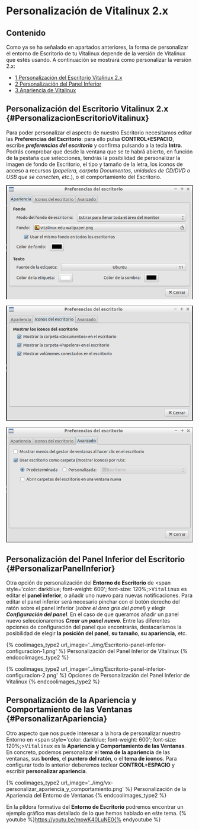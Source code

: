 # Personalización de Vitalinux 2.x

## Contenido

Como ya se ha señalado en apartados anteriores, la forma de personalizar el entorno de Escritorio de tu Vitalinux depende de la versión de Vitalinux que estés usando.  A continuación se mostrará como personalizar la versión 2.x:

- [1 Personalización del Escritorio Vitalinux 2.x](#PersonalizacionEscritorioVitalinux)
- [2 Personalización del Panel Inferior](#PersonalizarPanelInferior)
- [3 Apariencia de Vitalinux](#PersonalizarApariencia)

## Personalización del Escritorio Vitalinux 2.x {#PersonalizacionEscritorioVitalinux}

Para poder personalizar el aspecto de nuestro Escritorio necesitamos editar las **Preferencias del Escritorio**: para ello pulsa **CONTROL+ESPACIO**, escribe ***preferencias del escritorio*** y confirma pulsando a la tecla **Intro**.  Podrás comprobar que desde la ventana que se te habrá abierto, en función de la pestaña que selecciones, tendrás la posibilidad de personalizar la imagen de fondo de Escritorio, el tipo y tamaño de la letra, los iconos de acceso a recursos (*papelera, carpeta Documentos, unidades de CD/DVD o USB que se conecten, etc.*), o el comportamiento del Escritorio.

![Preferencias del Escritorio Vitalinux](../img/Escritorio-preferencias-1.png)

![Iconos a mostrar en el Escritorio Vitalinux](../img/Escritorio-preferencias-2.png)

![Comportamiento del Escritorio Vitalinux](../img/Escritorio-preferencias-3.png)

## Personalización del Panel Inferior del Escritorio {#PersonalizarPanelInferior}

Otra opción de personalización del **Entorno de Escritorio** de <span style='color: darkblue; font-weight: 600'; font-size: 120%;><tt>Vitalinux</tt></span> es editar el **panel inferior**, o añadir uno nuevo para nuevas notificaciones.  Para editar el panel inferior será necesario pinchar con el botón derecho del ratón sobre el panel inferior (*sobre el área gris del panel*) y elegir _**Configuración del panel**_.  En el caso de que queramos añadir un panel nuevo seleccionaremos _**Crear un panel nuevo**_.  Entre las diferentes opciones de configuración del panel que encontrarás, destacaríamos la posibilidad de elegir <b>la posición del panel</b>, <b>su tamaño</b>, <b>su apariencia</b>, etc.

{% coolimages_type2 url_image='../img/Escritorio-panel-inferior-configuracion-1.png' %}
Personalización del Panel Inferior de Vitalinux
{% endcoolimages_type2 %}

{% coolimages_type2 url_image='../img/Escritorio-panel-inferior-configuracion-2.png' %}
Opciones de Personalización del Panel Inferior de Vitalinux
{% endcoolimages_type2 %}

## Personalización de la Apariencia y Comportamiento de las Ventanas {#PersonalizarApariencia}

Otro aspecto que nos puede interesar a la hora de personalizar nuestro Entorno en <span style='color: darkblue; font-weight: 600'; font-size: 120%;><tt>Vitalinux</tt></span> es la <b>Apariencia y Comportamiento de las Ventanas</b>.  En concreto, podemos personalizar el <b>tema de la apariencia</b> de las ventanas, sus <b>bordes</b>, el <b>puntero del ratón</b>, o el <b>tema de iconos</b>. Para configurar todo lo anterior deberemos teclear <b>CONTROL+ESPACIO</b> y escribir <b>personalizar apariencia</b>.

{% coolimages_type2 url_image='../img/vx-personalizar_apariencia_y_comportamiento.png' %}
Personalización de la Apariencia del Entorno de Ventanas
{% endcoolimages_type2 %}

En la píldora formativa del **Entorno de Escritorio** podremos encontrar un ejemplo gráfico mas detallado de lo que hemos hablado en eśte tema.
{% youtube %}https://youtu.be/mpwK40LuNE0{% endyoutube %}